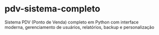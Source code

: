 # pdv-sistema-completo
Sistema PDV (Ponto de Venda) completo em Python com interface moderna, gerenciamento de usuários, relatórios, backup e personalização
